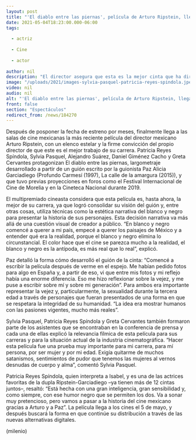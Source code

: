 ```yaml
---
layout: post
title: "'El diablo entre las piernas', película de Arturo Ripstein, llega a cines mexicanos"
date: 2021-05-04T18:23:00.000-06:00
tags:
  
  - actriz
  
  - Cine
  
  - actor
  
author: nil
description: "El director asegura que esta es la mejor cinta que ha dirigido hasta ahora, nuevamente en mancuerna con la guionista Paz Alicia Garciadiego."
image: "/uploads/2021/images-sylvia-pasquel-patricia-reyes-spindola.jpeg"
video: nil
audio: nil
alt: "'El diablo entre las piernas', película de Arturo Ripstein, llega a cines mexicanos"
front: false
section: "Espectáculos"
redirect_from: /news/184270
---
```


Después de posponer la fecha de estreno por meses, finalmente llega a las salas de cine mexicanas la más reciente película del director mexicano Arturo Ripstein, con un elenco estelar y la firme convicción del propio director de que este es el mejor trabajo de su carrera. Patricia Reyes Spíndola, Sylvia Pasquel, Alejandro Suárez, Daniel Giménez Cacho y Greta Cervantes protagonizan El diablo entre las piernas, largometraje desarrollado a partir de un guión escrito por la guionista Paz Alicia Garciadiego (Profundo Carmesí (1997), La calle de la amargura (2015)), y que tuvo previas proyecciones en foros como el Festival Internacional de Cine de Morelia y en la Cineteca Nacional durante 2019. 

El multipremiado cineasta considera que esta película es, hasta ahora, la mejor de su carrera, ya que logró consolidar su visión del guión y, entre otras cosas, utiliza técnicas como la estética narrativa del blanco y negro para presentar la historia de sus personajes. Esta decisión narrativa va más allá de una cuestión visual de creador a público. “En blanco y negro comencé a querer a mi país, empecé a querer los paisajes de México y a entender qué era la realidad, porque el blanco y negro elimina lo circunstancial. El color hace que el cine se parezca mucho a la realidad, el blanco y negro es la antípoda, es más real que lo real”, explicó. 

Paz detalló la forma cómo desarrolló el guión de la cinta: “Comencé a escribir la película después de verme en el espejo. Me habían pedido fotos para algo en España y, a partir de eso, vi que entre mis fotos y mi reflejo había una enorme diferencia. Eso me hizo reflexionar sobre la vejez, y me puse a escribir sobre mí y sobre mi generación”. Para ambos era importante representar la vejez y, particularmente, la sexualidad durante la tercera edad a través de personajes que fueran presentados de una forma en que se respetara la integridad de su humanidad. “La idea era mostrar humanos con las pasiones vigentes, mucho más reales”. 

Sylvia Pasquel, Patricia Reyes Spíndola y Greta Cervantes también formaron parte de los asistentes que se encontraban en la conferencia de prensa y cada una de ellas explicó la relevancia fílmica de esta película para sus carreras y para la situación actual de la industria cinematográfica. “Hacer esta película fue una prueba muy importante para mi carrera, para mí persona, por ser mujer y por mi edad. Exigía quitarme de muchos satanismos, sentimientos de pudor que tenemos las mujeres al vernos desnudas de cuerpo y alma”, comentó Sylvia Pasquel. 

Patricia Reyes Spíndola, quien interpreta a Isabel, y es una de las actrices favoritas de la dupla Ripstein-Garciadiego –ya tienen más de 12 cintas juntos–, resaltó: “Está hecha con una gran inteligencia, gran sensibilidad y, como siempre, con ese humor negro que se permiten los dos. Va a sonar muy pretencioso, pero vamos a pasar a la historia del cine mexicano gracias a Arturo y a Paz”. 
La película llega a los cines el 5 de mayo, y después buscará la forma en que continúe su distribución a través de las nuevas alternativas digitales. 

(milenio)
